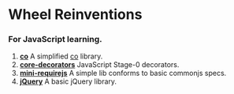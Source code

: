 # Wheel Reinventions

### For JavaScript learning.

1. **[co](https://github.com/oychao/wheels/tree/master/co)** A simplified [co](https://github.com/tj/co) library.
1. **[core-decorators](https://github.com/oychao/wheels/tree/master/core-decorators)** JavaScript Stage-0 decorators.
1. **[mini-requirejs](https://github.com/oychao/wheels/tree/master/mini-requirejs)** A simple lib conforms to basic commonjs specs.
1. **[jQuery](https://github.com/jquery/jquery)** A basic jQuery library.

